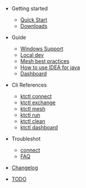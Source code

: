 - Getting started
  - [Quick Start](en-us/quickstart.md)
  - [Downloads](en-us/downloads.md)

- Guide
  - [Windows Support](en-us/guide/windows-support.md)
  - [Local dev](en-us/guide/localdev.md)
  - [Mesh best practices](en-us/guide/mesh.md)
  - [How to use IDEA for java](en-us/guide/how-to-use-in-idea.md)
  - [Dashboard](en-us/guide/dashboard.md)

- Cli References
  - [ktctl connect](en-us/cli/connect.md)
  - [ktctl exchange](en-us/cli/exchange.md)
  - [ktctl mesh](en-us/cli/mesh.md)
  - [ktctl run](en-us/cli/run.md)
  - [ktctl clean](en-us/cli/clean.md)
  - [ktctl dashboard](en-us/cli/dashboard.md)

- Troubleshot
  - [connect](en-us/troubleshoot.md)
  - [FAQ](en-us/faq.md)

- [Changelog](en-us/changelog.md)
- [TODO](en-us/todo.md)
